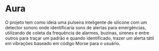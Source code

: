 # Aura
O projeto tem como ideia uma pulseira inteligente de silicone com um detector sonoro onde identificaria sons de alertas para emergências, utilizando de coleta da frequência de alarmes, buzinas, sirenes e entre outros para traçar um padrão e quando identificado, trazer um alerta tátil em vibrações baseado em código Morse para o usuário.
